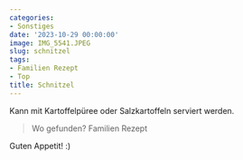 ```yaml
---
categories:
- Sonstiges
date: '2023-10-29 00:00:00'
image: IMG_5541.JPEG
slug: schnitzel
tags:
- Familien Rezept
- Top
title: Schnitzel
---
```



Kann mit Kartoffelpüree oder Salzkartoffeln serviert werden.

> Wo gefunden? Familien Rezept

Guten Appetit! :)